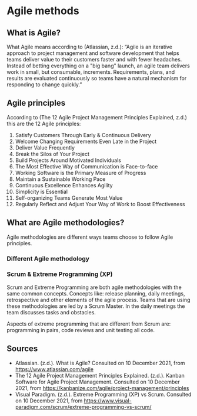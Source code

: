 # Agile methods

## What is Agile?
What Agile means according to (Atlassian, z.d.):
“Agile is an iterative approach to project management and software development that helps teams deliver value to their customers faster and with fewer headaches. Instead of betting everything on a "big bang" launch, an agile team delivers work in small, but consumable, increments. Requirements, plans, and results are evaluated continuously so teams have a natural mechanism for responding to change quickly.”

## Agile principles

According to (The 12 Agile Project Management Principles Explained, z.d.) this are the 12 Agile principles:
1.  Satisfy Customers Through Early & Continuous Delivery
2.  Welcome Changing Requirements Even Late in the Project
3.  Deliver Value Frequently
4.  Break the Silos of Your Project
5.  Build Projects Around Motivated Individuals
6.  The Most Effective Way of Communication is Face-to-face
7.  Working Software is the Primary Measure of Progress
8.  Maintain a Sustainable Working Pace
9.  Continuous Excellence Enhances Agility
10. Simplicity is Essential
11. Self-organizing Teams Generate Most Value
12. Regularly Reflect and Adjust Your Way of Work to Boost Effectiveness

## What are Agile methodologies?
Agile methodologies are different ways teams choose to follow Agile principles. 

### Different Agile methodology

### Scrum & Extreme Programming (XP)
Scrum and Extreme Programming are both agile methodologies with the same common concepts. Concepts like: release planning, daily meetings, retrospective and other elements of the agile process. Teams that are using these methodologies are led by a Scrum Master. In the daily meetings the team discusses tasks and obstacles. 

Aspects of extreme programming that are different from Scrum are: programming in pairs, code reviews and unit testing all code. 

## Sources
- Atlassian. (z.d.). What is Agile? Consulted on 10 December 2021, from https://www.atlassian.com/agile
- The 12 Agile Project Management Principles Explained. (z.d.). Kanban Software for Agile Project Management. Consulted on 10 December 2021, from https://kanbanize.com/agile/project-management/principles
- Visual Paradigm. (z.d.). Extreme Programming (XP) vs Scrum. Consulted on 10 December 2021, from https://www.visual-paradigm.com/scrum/extreme-programming-vs-scrum/

